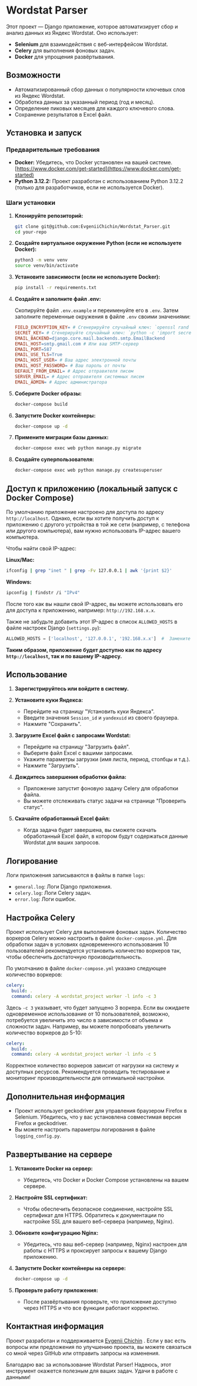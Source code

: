 # Wordstat Parser

Этот проект — Django приложение, которое автоматизирует сбор и анализ данных из Яндекс Wordstat. Оно использует:

- **Selenium** для взаимодействия с веб-интерфейсом Wordstat.
- **Celery** для выполнения фоновых задач.
- **Docker** для упрощения развёртывания.

## Возможности

- Автоматизированный сбор данных о популярности ключевых слов из Яндекс Wordstat.
- Обработка данных за указанный период (год и месяц).
- Определение пиковых месяцев для каждого ключевого слова.
- Сохранение результатов в Excel файл.

## Установка и запуск

### Предварительные требования

- **Docker:** Убедитесь, что Docker установлен на вашей системе. [https://www.docker.com/get-started](https://www.docker.com/get-started)
- **Python 3.12.2:** Проект разработан с использованием Python 3.12.2 (только для разработчиков, если не используется Docker).

### Шаги установки

1. **Клонируйте репозиторий:**

   ```bash
   git clone git@github.com:EvgeniiChichin/Wordstat_Parser.git
   cd your-repo
   ```

2. **Создайте виртуальное окружение Python (если не используете Docker):**

   ```bash
   python3 -m venv venv 
   source venv/bin/activate 
   ```

3. **Установите зависимости (если не используете Docker):**

   ```bash
   pip install -r requirements.txt 
   ```

4. **Создайте и заполните файл .env:**

   Скопируйте файл `.env.example` и переименуйте его в `.env`. Затем заполните переменные окружения в файле `.env` своими значениями:

   ```makefile
   FIELD_ENCRYPTION_KEY= # Сгенерируйте случайный ключ: `openssl rand -base64 32`
   SECRET_KEY= # Сгенерируйте случайный ключ: `python -c 'import secrets; print(secrets.token_urlsafe(50))'`
   EMAIL_BACKEND=django.core.mail.backends.smtp.EmailBackend
   EMAIL_HOST=smtp.gmail.com # Или ваш SMTP-сервер
   EMAIL_PORT=587
   EMAIL_USE_TLS=True
   EMAIL_HOST_USER= # Ваш адрес электронной почты
   EMAIL_HOST_PASSWORD= # Ваш пароль от почты
   DEFAULT_FROM_EMAIL= # Адрес отправителя писем
   SERVER_EMAIL= # Адрес отправителя системных писем
   EMAIL_ADMIN= # Адрес администратора
   ```

5. **Соберите Docker образы:**

   ```bash
   docker-compose build
   ```

6. **Запустите Docker контейнеры:**

   ```bash
   docker-compose up -d
   ```

7. **Примените миграции базы данных:**

   ```bash
   docker-compose exec web python manage.py migrate
   ```

8. **Создайте суперпользователя:**

   ```bash
   docker-compose exec web python manage.py createsuperuser
   ```
## Доступ к приложению (локальный запуск с Docker Compose)

По  умолчанию  приложение  настроено  для  доступа  по  адресу  `http://localhost`.  Однако,  если  вы  хотите  получить  доступ  к  приложению  с  другого  устройства  в  той  же  сети  (например,  с  телефона  или  другого  компьютера),  вам  нужно  использовать  IP-адрес  вашего  компьютера.

Чтобы  найти  свой  IP-адрес:

**Linux/Mac:**

```bash
ifconfig | grep "inet " | grep -Fv 127.0.0.1 | awk '{print $2}'
```

**Windows:**

```bash
ipconfig | findstr /i "IPv4"
```

После  того  как  вы  нашли  свой  IP-адрес,  вы  можете  использовать  его  для  доступа  к  приложению,  например:  `http://192.168.x.x`.

Также  не  забудьте  добавить  этот  IP-адрес  в  список  `ALLOWED_HOSTS`  в  файле  настроек  Django  (`settings.py`):

```python
ALLOWED_HOSTS = ['localhost', '127.0.0.1', '192.168.x.x']  #  Замените  192.168.x.x  на  свой  IP-адрес
```
**Таким  образом,  приложение  будет  доступно  как  по  адресу  `http://localhost`,  так  и  по  вашему  IP-адресу.**

## Использование

1. **Зарегистрируйтесь или войдите в систему.**

2. **Установите куки Яндекса:**
   - Перейдите на страницу "Установить куки Яндекса".
   - Введите значения `Session_id` и `yandexuid` из своего браузера.
   - Нажмите "Сохранить".

3. **Загрузите Excel файл с запросами Wordstat:**
   - Перейдите на страницу "Загрузить файл".
   - Выберите файл Excel с вашими запросами.
   - Укажите параметры загрузки (имя листа, период, столбцы и т.д.).
   - Нажмите "Загрузить".

4. **Дождитесь завершения обработки файла:**
   - Приложение запустит фоновую задачу Celery для обработки файла.
   - Вы можете отслеживать статус задачи на странице "Проверить статус".

5. **Скачайте обработанный Excel файл:**
   - Когда задача будет завершена, вы сможете скачать обработанный Excel файл, в котором будут содержаться данные Wordstat для ваших запросов.

## Логирование

Логи приложения записываются в файлы в папке `logs`:

- `general.log`: Логи Django приложения.
- `celery.log`: Логи Celery задач.
- `error.log`: Логи ошибок.

## Настройка Celery

Проект использует Celery для выполнения фоновых задач. Количество воркеров Celery можно настроить в файле `docker-compose.yml`. Для обработки задач в условиях одновременного использования 10 пользователей рекомендуется установить количество воркеров так, чтобы обеспечить достаточную производительность.

По умолчанию в файле `docker-compose.yml` указано следующее количество воркеров:

```yaml
celery:
  build: .
  command: celery -A wordstat_project worker -l info -c 3
```

Здесь `-c 3` указывает, что будет запущено 3 воркера. Если вы ожидаете одновременное использование от 10 пользователей, возможно, потребуется увеличить это число в зависимости от объема и сложности задач. Например, вы можете попробовать увеличить количество воркеров до 5-10:

```yaml
celery:
  build: .
  command: celery -A wordstat_project worker -l info -c 5
```

Корректное количество воркеров зависит от нагрузки на систему и доступных ресурсов. Рекомендуется проводить тестирование и мониторинг производительности для оптимальной настройки.

## Дополнительная информация

- Проект использует geckodriver для управления браузером Firefox в Selenium. Убедитесь, что у вас установлена совместимая версия Firefox и geckodriver.
- Вы можете настроить параметры логирования в файле `logging_config.py`.

## Развертывание на сервере

1. **Установите Docker на  сервер:**  
   - Убедитесь,  что  Docker  и  Docker Compose  установлены  на  вашем  сервере.

2. **Настройте SSL сертификат:**  
   - Чтобы  обеспечить  безопасное  соединение,  настройте  SSL  сертификат  для  HTTPS.  Обратитесь  к  документации  по  настройке  SSL  для  вашего  веб-сервера  (например,  Nginx). 

3. **Обновите конфигурацию Nginx:**  
   - Убедитесь,  что  ваш  веб-сервер  (например,  Nginx)  настроен  для  работы  с  HTTPS  и  проксирует  запросы  к  вашему  Django  приложению. 

4. **Запустите Docker контейнеры на сервере:**

   ```bash
   docker-compose up -d
   ```

5. **Проверьте  работу  приложения:**
   - После  развёртывания  проверьте,  что  приложение  доступно  через  HTTPS  и  что  все  функции  работают  корректно.

## Контактная информация
Проект разработан и поддерживается [Evgenii Chichin](https://github.com/EvgeniiChichin) . Если у вас есть вопросы или предложения по улучшению проекта, вы можете связаться со мной через GitHub или отправить запросы на изменения.

Благодарю вас за использование Wordstat Parser! Надеюсь, этот инструмент окажется полезным для ваших задач. Удачи в работе с данными!
